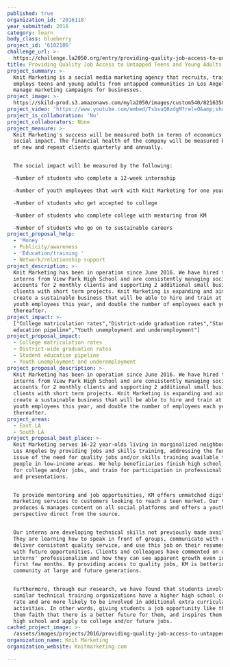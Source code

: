 ```yaml
---
published: true
organization_id: '2016118'
year_submitted: 2016
category: learn
body_class: blueberry
project_id: '6102186'
challenge_url: >-
  https://challenge.la2050.org/entry/providing-quality-job-access-to-untapped-teens-and-young-adults
title: Providing Quality Job Access to Untapped Teens and Young Adults
project_summary: >-
  Knit Marketing is a social media marketing agency that recruits, trains, and
  employs teens and young adults from untapped communities in Los Angeles, to
  manage marketing campaigns for businesses.
project_image: >-
  https://skild-prod.s3.amazonaws.com/myla2050/images/custom540/8216358055741-team91.jpg
project_video: 'https://www.youtube.com/embed/TsbsuQ8zdgM?rel=0&amp;showinfo=0'
project_is_collaboration: 'No'
project_collaborators: None
project_measure: >-
  Knit Marketing's success will be measured both in terms of economics and
  social impact. The financial health of the company will be measured by number
  of new and repeat clients quarterly and annually. 


  The social impact will be measured by the following:

  -Number of students who complete a 12-week internship

  -Number of youth employees that work with Knit Marketing for one year or more

  -Number of students who get accepted to college

  -Number of students who complete college with mentoring from KM

  -Number of students who go on to sustainable careers
project_proposal_help:
  - 'Money '
  - Publicity/awareness
  - 'Education/training '
  - Network/relationship support
project_description: >-
  Knit Marketing has been in operation since June 2016. We have hired two
  interns from View Park High School and are consistently managing social media
  accounts for 2 monthly clients and supporting 2 additional small business
  clients with short term projects. Knit Marketing is expanding and aims to
  create a sustainable business that will be able to hire and train at least 6
  youth employees this year, and double the number of employees each year
  thereafter.
project_impact: >-
  ["College matriculation rates","District-wide graduation rates","Student
  education pipeline","Youth unemployment and underemployment"]
project_proposal_impact:
  - College matriculation rates
  - District-wide graduation rates
  - Student education pipeline
  - Youth unemployment and underemployment
project_proposal_description: >-
  Knit Marketing has been in operation since June 2016. We have hired two
  interns from View Park High School and are consistently managing social media
  accounts for 2 monthly clients and supporting 2 additional small business
  clients with short term projects. Knit Marketing is expanding and aims to
  create a sustainable business that will be able to hire and train at least 6
  youth employees this year, and double the number of employees each year
  thereafter.
project_areas:
  - East LA
  - South LA
project_proposal_best_place: >-
  Knit Marketing serves 16-22 year-olds living in marginalized neighborhoods in
  Los Angeles by providing jobs and skills training, addressing the fundamental
  issue of the need for quality jobs and/or skills training available to young
  people in low-income areas. We help beneficiaries finish high school, apply
  for college and/or jobs, and train for participation in professional meetings
  and presentations. 


  To provide mentoring and job opportunities, KM offers unmatched digital
  marketing services to customers looking to reach a teen market. Our team
  produces & manages content on all social platforms and offers a youth
  perspective direct from the source. 


  Our interns are developing technical skills not previously made available.
  They are learning how to speak in front of groups, communicate with clients,
  deliver consistent quality service, and use this job on their resumes to help
  with future opportunities. Clients and colleagues have commented on our
  interns' professionalism and how they can see apparent growth even in the
  first few months. By providing access to quality jobs, KM is bettering the
  community at large and future generations.


  Furthermore, through our research, we have found that students involved in
  similar technical training organizations have a higher high school completion
  rate and are more likely to be involved in additional extra curricular
  activities. In other words, giving students a job opportunity like this gives
  them faith that there is a better future for them, and inspires them to finish
  high school and apply to college and/or future jobs.
cached_project_image: >-
  /assets/images/projects/2016/providing-quality-job-access-to-untapped-teens-and-young-adults/skild-prod.s3.amazonaws.com/myla2050/images/custom540/8216358055741-team91.jpg
organization_name: Knit Marketing
organization_website: Knitmarketing.com

---
```

